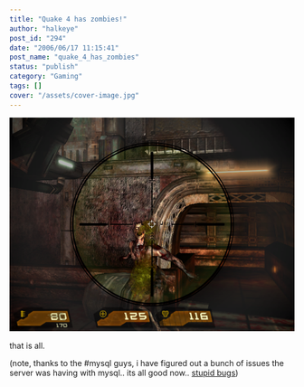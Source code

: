 ```yaml
---
title: "Quake 4 has zombies!"
author: "halkeye"
post_id: "294"
date: "2006/06/17 11:15:41"
post_name: "quake_4_has_zombies"
status: "publish"
category: "Gaming"
tags: []
cover: "/assets/cover-image.jpg"
---
```


![](screenshot.png)

that is all.


(note, thanks to the #mysql guys, i have figured out a bunch of issues the server was having with mysql.. its all good now.. [stupid bugs](https://bugs.mysql.com/bug.php?id=7331))
